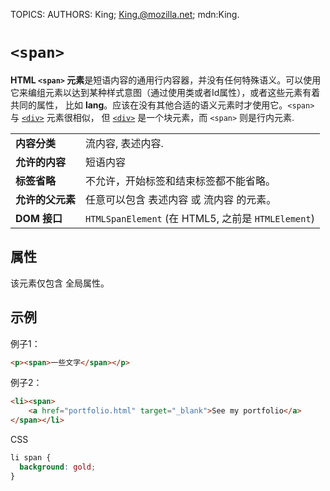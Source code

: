 TOPICS: <span>
AUTHORS: King; King.@mozilla.net; mdn:King.

# `<span>`

**HTML `<span>` 元素**是短语内容的通用行内容器，并没有任何特殊语义。可以使用它来编组元素以达到某种样式意图（通过使用类或者Id属性），或者这些元素有着共同的属性，
比如 **lang**。应该在没有其他合适的语义元素时才使用它。`<span>` 与 [`<div>`](/zh-hans/webfrontend/<div>) 元素很相似，
但 [`<div>`](/zh-hans/webfrontend/<div>) 是一个块元素，而 `<span>` 则是行内元素.

|  |  |
| :-- | :-- |
| **内容分类** | 流内容, 表述内容. |
| **允许的内容** | 短语内容 |
| **标签省略** | 不允许，开始标签和结束标签都不能省略。 |
| **允许的父元素** | 任意可以包含 表述内容 或 流内容 的元素。 |
| **DOM 接口** | `HTMLSpanElement` (在 HTML5, 之前是 `HTMLElement`) |

## 属性

该元素仅包含 全局属性。

## 示例

例子1：

```html
<p><span>一些文字</span></p>
```

例子2：

```html
<li><span>
    <a href="portfolio.html" target="_blank">See my portfolio</a>
</span></li>
```

CSS

```css
li span {
  background: gold;
}
```
